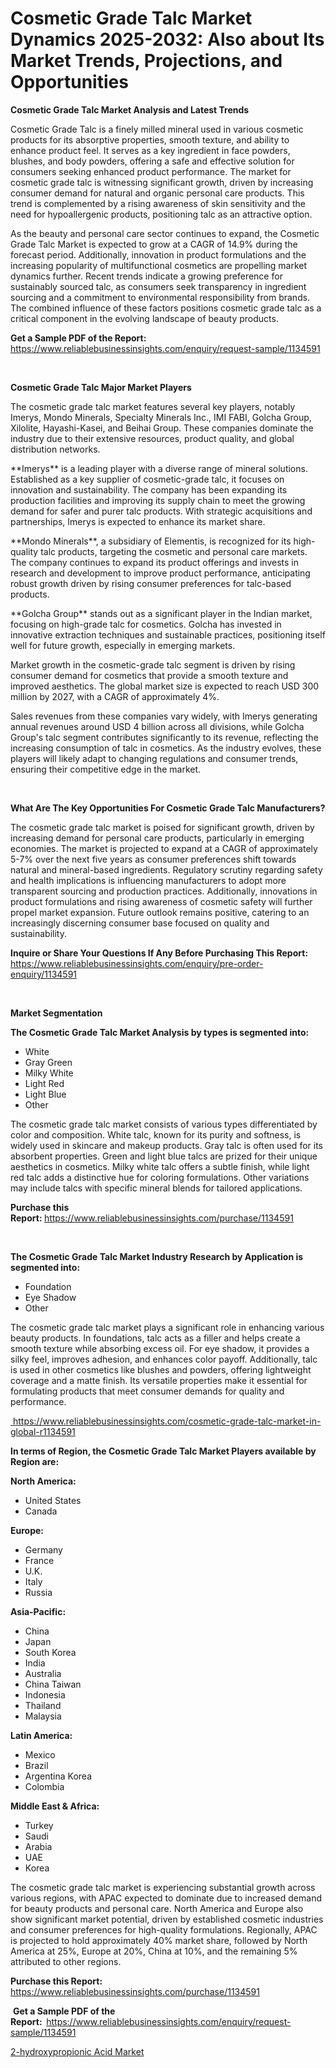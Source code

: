 <p><h1>Cosmetic Grade Talc Market Dynamics 2025-2032: Also about Its Market Trends, Projections, and Opportunities</h1></p><p><strong>Cosmetic Grade Talc Market Analysis and Latest Trends</strong></p>
<p><p>Cosmetic Grade Talc is a finely milled mineral used in various cosmetic products for its absorptive properties, smooth texture, and ability to enhance product feel. It serves as a key ingredient in face powders, blushes, and body powders, offering a safe and effective solution for consumers seeking enhanced product performance. The market for cosmetic grade talc is witnessing significant growth, driven by increasing consumer demand for natural and organic personal care products. This trend is complemented by a rising awareness of skin sensitivity and the need for hypoallergenic products, positioning talc as an attractive option.</p><p>As the beauty and personal care sector continues to expand, the Cosmetic Grade Talc Market is expected to grow at a CAGR of 14.9% during the forecast period. Additionally, innovation in product formulations and the increasing popularity of multifunctional cosmetics are propelling market dynamics further. Recent trends indicate a growing preference for sustainably sourced talc, as consumers seek transparency in ingredient sourcing and a commitment to environmental responsibility from brands. The combined influence of these factors positions cosmetic grade talc as a critical component in the evolving landscape of beauty products.</p></p>
<p><strong>Get a Sample PDF of the Report:&nbsp;</strong> <a href="https://www.reliablebusinessinsights.com/enquiry/request-sample/1134591?utm_campaign=2301&utm_medium=2&utm_source=Github&utm_content=ia&utm_term=25032025&utm_id=cosmetic-grade-talc">https://www.reliablebusinessinsights.com/enquiry/request-sample/1134591</a></p>
<p>&nbsp;</p>
<p><strong>Cosmetic Grade Talc Major Market Players</strong></p>
<p><p>The cosmetic grade talc market features several key players, notably Imerys, Mondo Minerals, Specialty Minerals Inc., IMI FABI, Golcha Group, Xilolite, Hayashi-Kasei, and Beihai Group. These companies dominate the industry due to their extensive resources, product quality, and global distribution networks.</p><p>**Imerys** is a leading player with a diverse range of mineral solutions. Established as a key supplier of cosmetic-grade talc, it focuses on innovation and sustainability. The company has been expanding its production facilities and improving its supply chain to meet the growing demand for safer and purer talc products. With strategic acquisitions and partnerships, Imerys is expected to enhance its market share.</p><p>**Mondo Minerals**, a subsidiary of Elementis, is recognized for its high-quality talc products, targeting the cosmetic and personal care markets. The company continues to expand its product offerings and invests in research and development to improve product performance, anticipating robust growth driven by rising consumer preferences for talc-based products.</p><p>**Golcha Group** stands out as a significant player in the Indian market, focusing on high-grade talc for cosmetics. Golcha has invested in innovative extraction techniques and sustainable practices, positioning itself well for future growth, especially in emerging markets.</p><p>Market growth in the cosmetic-grade talc segment is driven by rising consumer demand for cosmetics that provide a smooth texture and improved aesthetics. The global market size is expected to reach USD 300 million by 2027, with a CAGR of approximately 4%. </p><p>Sales revenues from these companies vary widely, with Imerys generating annual revenues around USD 4 billion across all divisions, while Golcha Group's talc segment contributes significantly to its revenue, reflecting the increasing consumption of talc in cosmetics. As the industry evolves, these players will likely adapt to changing regulations and consumer trends, ensuring their competitive edge in the market.</p></p>
<p>&nbsp;</p>
<p><strong>What Are The Key Opportunities For Cosmetic Grade Talc Manufacturers?</strong></p>
<p><p>The cosmetic grade talc market is poised for significant growth, driven by increasing demand for personal care products, particularly in emerging economies. The market is projected to expand at a CAGR of approximately 5-7% over the next five years as consumer preferences shift towards natural and mineral-based ingredients. Regulatory scrutiny regarding safety and health implications is influencing manufacturers to adopt more transparent sourcing and production practices. Additionally, innovations in product formulations and rising awareness of cosmetic safety will further propel market expansion. Future outlook remains positive, catering to an increasingly discerning consumer base focused on quality and sustainability.</p></p>
<p><strong>Inquire or Share Your Questions If Any Before Purchasing This Report:</strong> <a href="https://www.reliablebusinessinsights.com/enquiry/pre-order-enquiry/1134591?utm_campaign=2301&utm_medium=2&utm_source=Github&utm_content=ia&utm_term=25032025&utm_id=cosmetic-grade-talc">https://www.reliablebusinessinsights.com/enquiry/pre-order-enquiry/1134591</a></p>
<p>&nbsp;</p>
<p><strong>Market Segmentation</strong></p>
<p><strong>The Cosmetic Grade Talc Market Analysis by types is segmented into:</strong></p>
<p><ul><li>White</li><li>Gray Green</li><li>Milky White</li><li>Light Red</li><li>Light Blue</li><li>Other</li></ul></p>
<p><p>The cosmetic grade talc market consists of various types differentiated by color and composition. White talc, known for its purity and softness, is widely used in skincare and makeup products. Gray talc is often used for its absorbent properties. Green and light blue talcs are prized for their unique aesthetics in cosmetics. Milky white talc offers a subtle finish, while light red talc adds a distinctive hue for coloring formulations. Other variations may include talcs with specific mineral blends for tailored applications.</p></p>
<p><strong>Purchase this Report:&nbsp;</strong><a href="https://www.reliablebusinessinsights.com/purchase/1134591?utm_campaign=2301&utm_medium=2&utm_source=Github&utm_content=ia&utm_term=25032025&utm_id=cosmetic-grade-talc">https://www.reliablebusinessinsights.com/purchase/1134591</a></p>
<p>&nbsp;</p>
<p><strong>The Cosmetic Grade Talc Market Industry Research by Application is segmented into:</strong></p>
<p><ul><li>Foundation</li><li>Eye Shadow</li><li>Other</li></ul></p>
<p><p>The cosmetic grade talc market plays a significant role in enhancing various beauty products. In foundations, talc acts as a filler and helps create a smooth texture while absorbing excess oil. For eye shadow, it provides a silky feel, improves adhesion, and enhances color payoff. Additionally, talc is used in other cosmetics like blushes and powders, offering lightweight coverage and a matte finish. Its versatile properties make it essential for formulating products that meet consumer demands for quality and performance.</p></p>
<p><a href="https://www.reliablebusinessinsights.com/cosmetic-grade-talc-market-in-global-r1134591?utm_campaign=2301&utm_medium=2&utm_source=Github&utm_content=ia&utm_term=25032025&utm_id=cosmetic-grade-talc">&nbsp;https://www.reliablebusinessinsights.com/cosmetic-grade-talc-market-in-global-r1134591</a></p>
<p><strong>In terms of Region, the Cosmetic Grade Talc Market Players available by Region are:</strong></p>
<p>
    <p> <strong> North America: </strong>
        <ul>
            <li>United States</li>
            <li>Canada</li>
        </ul>
        </p> 
    <p> <strong> Europe: </strong>
        <ul>
            <li>Germany</li>
            <li>France</li>
            <li>U.K.</li>
            <li>Italy</li>
            <li>Russia</li>
        </ul>
        </p> 
    <p> <strong> Asia-Pacific: </strong>
        <ul>
            <li>China</li>
            <li>Japan</li>
            <li>South Korea</li>
            <li>India</li>
            <li>Australia</li>
            <li>China Taiwan</li>
            <li>Indonesia</li>
            <li>Thailand</li>
            <li>Malaysia</li>
        </ul>
        </p> 
    <p> <strong> Latin America: </strong>
        <ul>
            <li>Mexico</li>
            <li>Brazil</li>
            <li>Argentina Korea</li>
            <li>Colombia</li>
        </ul>
        </p> 
    <p> <strong> Middle East & Africa: </strong>
        <ul>
            <li>Turkey</li>
            <li>Saudi</li>
            <li>Arabia</li>
            <li>UAE</li>
            <li>Korea</li>
        </ul>
    </p>
    </p>
<p><p>The cosmetic grade talc market is experiencing substantial growth across various regions, with APAC expected to dominate due to increased demand for beauty products and personal care. North America and Europe also show significant market potential, driven by established cosmetic industries and consumer preferences for high-quality formulations. Regionally, APAC is projected to hold approximately 40% market share, followed by North America at 25%, Europe at 20%, China at 10%, and the remaining 5% attributed to other regions.</p></p>
<p><strong>Purchase this Report: </strong><a href="https://www.reliablebusinessinsights.com/purchase/1134591?utm_campaign=2301&utm_medium=2&utm_source=Github&utm_content=ia&utm_term=25032025&utm_id=cosmetic-grade-talc">https://www.reliablebusinessinsights.com/purchase/1134591</a></p>
<p>&nbsp;<strong>Get a Sample PDF of the Report:&nbsp;&nbsp;</strong><a href="https://www.reliablebusinessinsights.com/enquiry/request-sample/1134591?utm_campaign=2301&utm_medium=2&utm_source=Github&utm_content=ia&utm_term=25032025&utm_id=cosmetic-grade-talc">https://www.reliablebusinessinsights.com/enquiry/request-sample/1134591</a></p>
<p><strong></strong></p>
<p><p><a href="https://github.com/kbollin866/Market-Research-Report-List-1/blob/main/2-hydroxypropionic-acid-market.md?utm_campaign=2301&utm_medium=2&utm_source=Github&utm_content=ia&utm_term=25032025&utm_id=cosmetic-grade-talc">2-hydroxypropionic Acid Market</a></p></p>